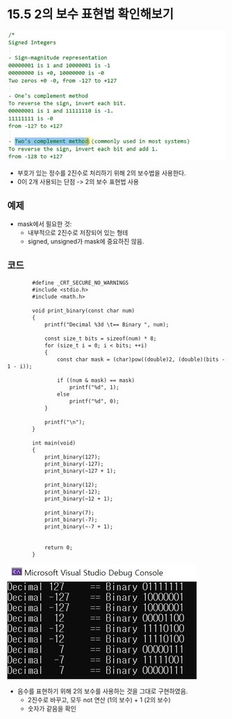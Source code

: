 # 15.5 2의 보수 표현법 확인해보기
![](../images/chapter15/bit11.png)

* 부호가 있는 정수를 2진수로 처리하기 위해 2의 보수법을 사용한다.
* 0이 2개 사용되는 단점 -> 2의 보수 표현법 사용

## 예제
* mask에서 필요한 것: 
    - 내부적으로 2진수로 저장되어 있는 형테
    - signed, unsigned가 mask에 중요하진 않음. 

## 코드

            #define _CRT_SECURE_NO_WARNINGS
            #include <stdio.h>
            #include <math.h>

            void print_binary(const char num)
            {
                printf("Decimal %3d \t== Binary ", num);

                const size_t bits = sizeof(num) * 8;
                for (size_t i = 0; i < bits; ++i)
                {
                    const char mask = (char)pow((double)2, (double)(bits - 1 - i));

                    if ((num & mask) == mask) 
                        printf("%d", 1);
                    else
                        printf("%d", 0);
                }

                printf("\n");
            }

            int main(void)
            {
                print_binary(127);
                print_binary(-127);
                print_binary(~127 + 1);

                print_binary(12);
                print_binary(-12);
                print_binary(~12 + 1);

                print_binary(7);
                print_binary(-7);
                print_binary(~-7 + 1);


                return 0;
            }

![](../images/chapter15/bit12.png)

* 음수를 표현하기 위해 2의 보수를 사용하는 것을 그대로 구현하였음.
    - 2진수로 바꾸고, 모두 not 연산 (1의 보수) + 1 (2의 보수)
    - 숫자가 같음을 확인